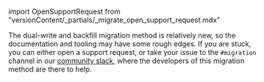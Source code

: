 import OpenSupportRequest from "versionContent/_partials/_migrate_open_support_request.mdx"

<Highlight type="tip">

The dual-write and backfill migration method is relatively new, so the
documentation and tooling may have some rough edges. If you are stuck, you can
either open a support request, or take your issue to the `#migration` channel
in our [community slack][slack], where the developers of this migration method
are there to help.

<OpenSupportRequest />

</Highlight>

[slack]: https://slack.timescale.com/

